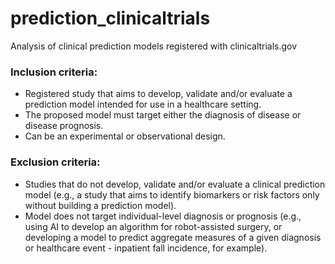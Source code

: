 # prediction_clinicaltrials
Analysis of clinical prediction models registered with clinicaltrials.gov


### Inclusion criteria:

- Registered study that aims to develop, validate and/or evaluate a prediction model intended for use in a healthcare setting.
- The proposed model must target either the diagnosis of disease or disease prognosis.
- Can be an experimental or observational design.


### Exclusion criteria:

- Studies that do not develop, validate and/or evaluate a clinical prediction model (e.g., a study that aims to identify biomarkers or risk factors only without building a prediction model).
- Model does not target individual-level diagnosis or prognosis (e.g., using AI to develop an algorithm for robot-assisted surgery, or developing a model to predict aggregate measures of a given diagnosis or healthcare event - inpatient fall incidence, for example).
